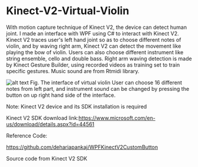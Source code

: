 # Kinect-V2-Virtual-Violin
With motion capture technique of Kinect V2, the device can detect human joint. I made an interface with WPF using C# to interact with Kinect V2. Kinect V2 traces user's left hand joint so as to choose different notes of violin, and by waving right arm, Kinect V2 can detect the movement like playing the bow of violin. Users can also choose different instrument like string ensemble, cello and double bass. Right arm waving detection is made by Kinect Gesture Builder, using recorded videos as training set to train specific gestures. Music sound are from Rtmidi library.

![alt text](https://i.ibb.co/NNr27Zc/image.jpg)
Fig. The interface of virtual violin
User can choose 16 different notes from left part, and instrument sound can be changed by pressing the button on up right hand side of the interface.

Note: Kinect V2 device and its SDK installation is required

Kinect V2 SDK download link:https://www.microsoft.com/en-us/download/details.aspx?id=44561

Reference Code:

https://github.com/dehariapankaj/WPFKinectV2CustomButton

Source code from Kinect V2 SDK

